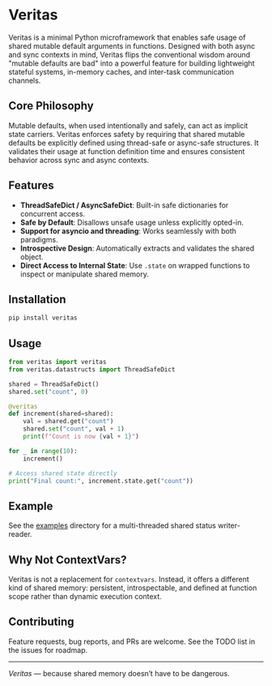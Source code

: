# Veritas

Veritas is a minimal Python microframework that enables safe usage of shared mutable default arguments in functions. Designed with both async and sync contexts in mind, Veritas flips the conventional wisdom around "mutable defaults are bad" into a powerful feature for building lightweight stateful systems, in-memory caches, and inter-task communication channels.

## Core Philosophy

Mutable defaults, when used intentionally and safely, can act as implicit state carriers. Veritas enforces safety by requiring that shared mutable defaults be explicitly defined using thread-safe or async-safe structures. It validates their usage at function definition time and ensures consistent behavior across sync and async contexts.

## Features

- **ThreadSafeDict / AsyncSafeDict**: Built-in safe dictionaries for concurrent access.
- **Safe by Default**: Disallows unsafe usage unless explicitly opted-in.
- **Support for asyncio and threading**: Works seamlessly with both paradigms.
- **Introspective Design**: Automatically extracts and validates the shared object.
- **Direct Access to Internal State**: Use `.state` on wrapped functions to inspect or manipulate shared memory.

## Installation

```bash
pip install veritas
```

## Usage

```python
from veritas import veritas
from veritas.datastructs import ThreadSafeDict

shared = ThreadSafeDict()
shared.set("count", 0)

@veritas
def increment(shared=shared):
    val = shared.get("count")
    shared.set("count", val + 1)
    print(f"Count is now {val + 1}")

for _ in range(10):
    increment()

# Access shared state directly
print("Final count:", increment.state.get("count"))
```

## Example

See the [examples](examples/) directory for a multi-threaded shared status writer-reader.

## Why Not ContextVars?

Veritas is not a replacement for `contextvars`. Instead, it offers a different kind of shared memory: persistent, introspectable, and defined at function scope rather than dynamic execution context.

## Contributing

Feature requests, bug reports, and PRs are welcome. See the TODO list in the issues for roadmap.

---

_Veritas_ — because shared memory doesn’t have to be dangerous.

